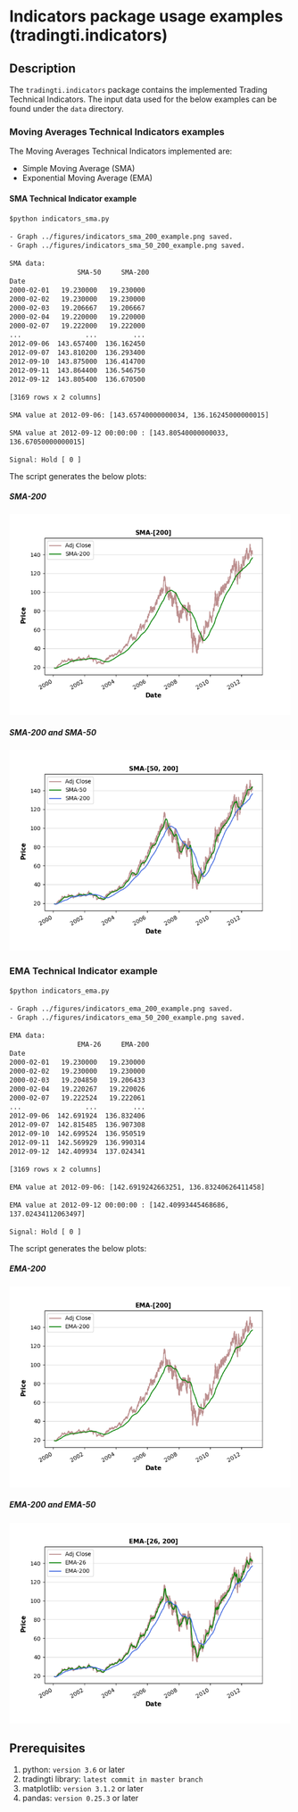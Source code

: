 # Indicators package usage examples (tradingti.indicators)
## Description
The `tradingti.indicators` package contains the implemented Trading Technical Indicators. The input data used for the below examples can be found under the `data` directory.

### Moving Averages Technical Indicators examples
The Moving Averages Technical Indicators implemented are:
- Simple Moving Average (SMA)
- Exponential Moving Average (EMA)

#### SMA Technical Indicator example
```
$python indicators_sma.py

- Graph ../figures/indicators_sma_200_example.png saved.
- Graph ../figures/indicators_sma_50_200_example.png saved.

SMA data:
                 SMA-50     SMA-200
Date
2000-02-01   19.230000   19.230000
2000-02-02   19.230000   19.230000
2000-02-03   19.206667   19.206667
2000-02-04   19.220000   19.220000
2000-02-07   19.222000   19.222000
...                ...         ...
2012-09-06  143.657400  136.162450
2012-09-07  143.810200  136.293400
2012-09-10  143.875000  136.414700
2012-09-11  143.864400  136.546750
2012-09-12  143.805400  136.670500

[3169 rows x 2 columns]

SMA value at 2012-09-06: [143.65740000000034, 136.16245000000015]

SMA value at 2012-09-12 00:00:00 : [143.80540000000033, 136.67050000000015]

Signal: Hold [ 0 ]
```

The script generates the below plots:

##### SMA-200
![](../figures/indicators_sma_200_example.png?raw=true)

##### SMA-200 and SMA-50
![](../figures/indicators_sma_50_200_example.png?raw=true)

### EMA Technical Indicator example
```
$python indicators_ema.py

- Graph ../figures/indicators_ema_200_example.png saved.
- Graph ../figures/indicators_ema_50_200_example.png saved.

EMA data:
                 EMA-26     EMA-200
Date
2000-02-01   19.230000   19.230000
2000-02-02   19.230000   19.230000
2000-02-03   19.204850   19.206433
2000-02-04   19.220267   19.220026
2000-02-07   19.222524   19.222061
...                ...         ...
2012-09-06  142.691924  136.832406
2012-09-07  142.815485  136.907308
2012-09-10  142.699524  136.950519
2012-09-11  142.569929  136.990314
2012-09-12  142.409934  137.024341

[3169 rows x 2 columns]

EMA value at 2012-09-06: [142.6919242663251, 136.83240626411458]

EMA value at 2012-09-12 00:00:00 : [142.40993445468686, 137.02434112063497]

Signal: Hold [ 0 ]
```

The script generates the below plots:

##### EMA-200
![](../figures/indicators_ema_200_example.png?raw=true)

##### EMA-200 and EMA-50
![](../figures/indicators_ema_50_200_example.png?raw=true)


## Prerequisites
1. python: `version 3.6` or later
2. tradingti library: `latest commit in master branch`
3. matplotlib: `version 3.1.2` or later
4. pandas: `version 0.25.3` or later

